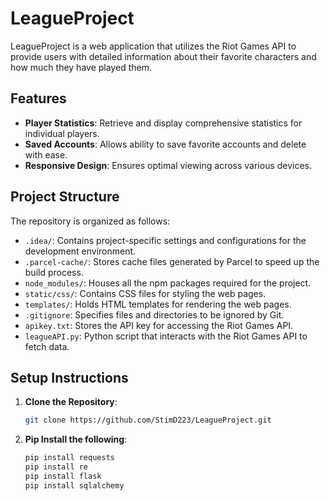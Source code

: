 # LeagueProject

LeagueProject is a web application that utilizes the Riot Games API to provide users with detailed information about their favorite characters and how much they have played them.

## Features

- **Player Statistics**: Retrieve and display comprehensive statistics for individual players.
- **Saved Accounts**: Allows ability to save favorite accounts and delete with ease.
- **Responsive Design**: Ensures optimal viewing across various devices.

## Project Structure

The repository is organized as follows:

- `.idea/`: Contains project-specific settings and configurations for the development environment.
- `.parcel-cache/`: Stores cache files generated by Parcel to speed up the build process.
- `node_modules/`: Houses all the npm packages required for the project.
- `static/css/`: Contains CSS files for styling the web pages.
- `templates/`: Holds HTML templates for rendering the web pages.
- `.gitignore`: Specifies files and directories to be ignored by Git.
- `apikey.txt`: Stores the API key for accessing the Riot Games API.
- `leagueAPI.py`: Python script that interacts with the Riot Games API to fetch data.

## Setup Instructions

1. **Clone the Repository**:

   ```bash
   git clone https://github.com/StimD223/LeagueProject.git

2. **Pip Install the following**:
   ```bash
   pip install requests
   pip install re
   pip install flask
   pip install sqlalchemy
